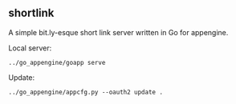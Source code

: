 
## shortlink

A simple bit.ly-esque short link server written in Go for appengine.

Local server:

    ../go_appengine/goapp serve

Update:

    ../go_appengine/appcfg.py --oauth2 update .

